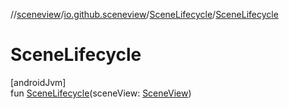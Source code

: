 //[sceneview](../../../index.md)/[io.github.sceneview](../index.md)/[SceneLifecycle](index.md)/[SceneLifecycle](-scene-lifecycle.md)

# SceneLifecycle

[androidJvm]\
fun [SceneLifecycle](-scene-lifecycle.md)(sceneView: [SceneView](../-scene-view/index.md))
